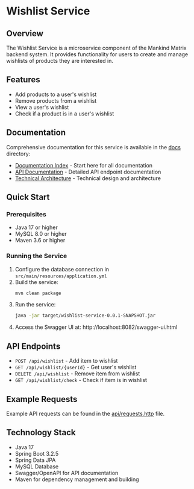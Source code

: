 # Wishlist Service

## Overview
The Wishlist Service is a microservice component of the Mankind Matrix backend system. It provides functionality for users to create and manage wishlists of products they are interested in.

## Features
- Add products to a user's wishlist
- Remove products from a wishlist
- View a user's wishlist
- Check if a product is in a user's wishlist

## Documentation
Comprehensive documentation for this service is available in the [docs](./docs) directory:

- [Documentation Index](./docs/index.md) - Start here for all documentation
- [API Documentation](./docs/API-DOCUMENTATION.md) - Detailed API endpoint documentation
- [Technical Architecture](./docs/TECHNICAL-ARCHITECTURE.md) - Technical design and architecture

## Quick Start

### Prerequisites
- Java 17 or higher
- MySQL 8.0 or higher
- Maven 3.6 or higher

### Running the Service
1. Configure the database connection in `src/main/resources/application.yml`
2. Build the service:
   ```bash
   mvn clean package
   ```
3. Run the service:
   ```bash
   java -jar target/wishlist-service-0.0.1-SNAPSHOT.jar
   ```
4. Access the Swagger UI at: http://localhost:8082/swagger-ui.html

## API Endpoints
- `POST /api/wishlist` - Add item to wishlist
- `GET /api/wishlist/{userId}` - Get user's wishlist
- `DELETE /api/wishlist` - Remove item from wishlist
- `GET /api/wishlist/check` - Check if item is in wishlist

## Example Requests
Example API requests can be found in the [api/requests.http](./api/requests.http) file.

## Technology Stack
- Java 17
- Spring Boot 3.2.5
- Spring Data JPA
- MySQL Database
- Swagger/OpenAPI for API documentation
- Maven for dependency management and building